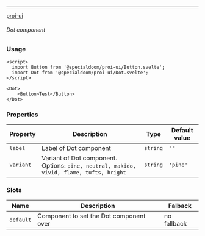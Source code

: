 ---

[proi-ui](https://github.com/specialdoom/proi-ui)

###### Dot component

### Usage

```sveltehtml
<script>
  import Button from '@specialdoom/proi-ui/Button.svelte';
  import Dot from '@specialdoom/proi-ui/Dot.svelte';
</script>

<Dot>
    <Button>Test</Button>
</Dot>
```

### Properties

| Property  | Description                                                                             | Type     | Default value |
| --------- | --------------------------------------------------------------------------------------- | -------- | ------------- |
| `label`   | Label of Dot component                                                                  | `string` | `""`          |
| `variant` | Variant of Dot component. Options: `pine, neutral, makido, vivid, flame, tufts, bright` | `string` | `'pine'`      |

### Slots

| Name      | Description                             | Falback     |
| --------- | --------------------------------------- | ----------- |
| `default` | Component to set the Dot component over | no fallback |
